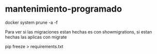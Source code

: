 # mantenimiento-programado

docker system prune -a -f

Para ver si las migraciones estan hechas es con showmigrations, si estan hechas las aplicas con migrate

pip freeze > requirements.txt
